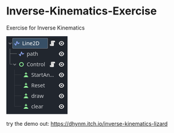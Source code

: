 # Inverse-Kinematics-Exercise
Exercise for Inverse Kinematics

![demo of file hierarchies](https://github.com/dohyunnam/Inverse-Kinematics-Exercise/blob/e7afa71b4192d78f7836b59062584f26af499b2b/Screenshot%202025-01-19%20202256.png)




try the demo out:
https://dhynm.itch.io/inverse-kinematics-lizard 
